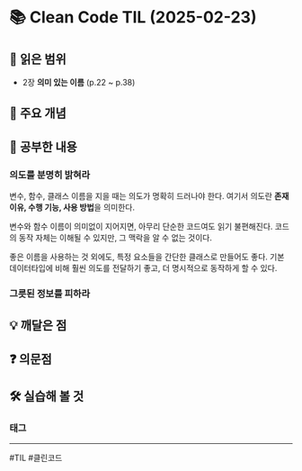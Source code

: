 # 📚 Clean Code TIL (2025-02-23)

## 📖 읽은 범위

- 2장 **의미 있는 이름** (p.22 ~ p.38)

## 📌 주요 개념


## 📖 공부한 내용

### 의도를 분명히 밝혀라

변수, 함수, 클래스 이름을 지을 때는 의도가 명확히 드러나야 한다. 여기서 의도란 **존재 이유, 수행 기능, 사용 방법**을 의미한다.

변수와 함수 이름이 의미없이 지어지면, 아무리 단순한 코드여도 읽기 불편해진다. 코드의 동작 자체는 이해될 수 있지만, 그 맥락을 알 수 없는 것이다.

좋은 이름을 사용하는 것 외에도, 특정 요소들을 간단한 클래스로 만들어도 좋다. 기본 데이터타입에 비해 훨씬 의도를 전달하기 좋고, 더 명시적으로 동작하게 할 수 있다.

### 그릇된 정보를 피하라








## 💡 깨달은 점


## ❓ 의문점


## 🛠️ 실습해 볼 것


### 태그
---
#TIL #클린코드 